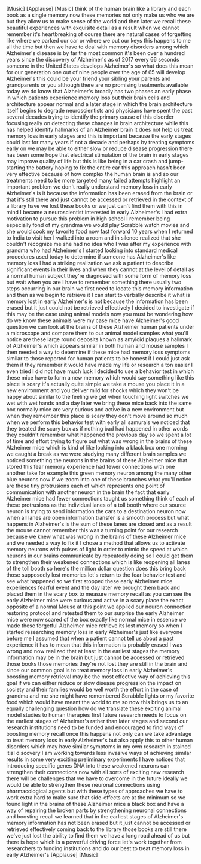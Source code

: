
[Music]
[Applause]
[Music]
think of the human brain like a library
and each book as a single memory now
these memories not only make us who we
are but they allow us to make sense of
the world and then later we recall these
beautiful experiences with exquisite
detail as a result when we cannot
remember it&#39;s heartbreaking of course
there are natural cases of forgetting
like where we parked our car or where we
put our keys this happens to me all the
time but then we have to deal with
memory disorders among which Alzheimer&#39;s
disease is by far the most common it&#39;s
been over a hundred years since the
discovery of Alzheimer&#39;s as of 2017
every 66 seconds someone in the United
States develops Alzheimer&#39;s so what does
this mean for our generation one out of
nine people over the age of 65 will
develop Alzheimer&#39;s this could be your
friend your sibling your parents and
grandparents or you although there are
no promising treatments available today
we do know that Alzheimer&#39;s broadly has
two phases an early phase in which
patients experience memory loss but
their brain cells and architecture
appear normal and a later stage in which
the brain architecture itself begins to
degrade neuroscientists and physicians
have spent the past several decades
trying to identify the primary cause of
this disorder focusing really on
detecting these changes in brain
architecture while this has helped
identify hallmarks of an Alzheimer brain
it does not help us treat memory loss in
early stages and this is important
because the early stages could last for
many years if not a decade
and perhaps by treating symptoms early
on we may be able to either slow or
reduce disease progression there has
been some hope that electrical
stimulation of the brain in early stages
may improve quality of life but this is
like being in a car crash and
jump-starting the battery hoping to fix
the entire car
this approach hasn&#39;t been very effective
because of how complex the human brain
is and so our treatments need to be more
targeted many failed attempts highlight
an important problem we don&#39;t really
understand memory loss in early
Alzheimer&#39;s is it because the
information has been erased from the
brain or that it&#39;s still there and just
cannot be accessed or retrieved in the
context of a library have we lost these
books or we just can&#39;t find them with
this in mind I became a neuroscientist
interested in early Alzheimer&#39;s I had
extra motivation to pursue this problem
in high school I remember being
especially fond of my grandma
we would play Scrabble watch movies and
she would cook my favorite food now fast
forward 10 years when I returned to
India to visit her I walked into a room
and in silence realized that she
couldn&#39;t recognize me she had no idea
who I was after my experience with
grandma who had Alzheimer&#39;s I started
looking into standard medical procedures
used today to determine if someone has
Alzheimer&#39;s like memory loss I had a
striking realization we ask a patient to
describe significant events in their
lives and when they cannot at the level
of detail as a normal human subject
they&#39;re diagnosed with some form of
memory loss but wait when you are I have
to remember something there usually two
steps occurring in our brain
we first need to locate this memory
information and then as we begin to
retrieve it I can start to verbally
describe it what is memory lost in early
Alzheimer&#39;s is not because the
information has been erased but it just
could not be retrieved effectively I
decided to investigate if this may be
the case using animal models now you
must be wondering how do we know these
animals were my case mice have
Alzheimer&#39;s good question we can look at
the brains of these Alzheimer human
patients under a microscope and compare
them to our animal model samples what
you&#39;ll notice are these large round
deposits known as amyloid plaques a
hallmark of Alzheimer&#39;s which appears
similar in both human and mouse samples
I then needed a way to determine if
these mice had memory loss symptoms
similar to those reported for human
patients to be honest if I could just
ask them if they remember it would have
made my life or research a ton easier
I even tried I did not have much luck
I decided to use a behavior test in
which these mice have to form a new
memory which would say something like
this place is scary it&#39;s actually quite
simple we take a mouse you place it in a
new environment and you deliver mild for
shocks which they won&#39;t be happy about
similar to the feeling we get when
touching light switches we wet with wet
hands and a day later we bring these
mice back into the same box
normally mice are very curious and
active in a new environment but when
they remember this place is scary they
don&#39;t move around so much when we
perform this behavior test with early
all samurais we noticed that they
treated the scary box as if nothing bad
had happened in other words they
couldn&#39;t remember what happened the
previous day so we spent a lot of time
and effort trying to figure out what was
wrong in the brains of these Alzheimer
mice which is kind of like looking into
a black box one morning we caught a
break
as we were studying many different brain
samples we noticed something the neurons
in the brains of these Alzheimer mice
that stored this fear memory experience
had fewer connections with one another
take for example this green memory
neuron among the many other blue neurons
now if we zoom into one of these
branches what you&#39;ll notice are these
tiny protrusions each of which
represents one point of communication
with another neuron in the brain the
fact that early Alzheimer mice had fewer
connections taught us something think of
each of these protrusions as the
individual lanes of a toll booth where
our source neuron is trying to send
information the cars to a destination
neuron now when all lanes are open
information transfer is a smooth process
but what happens in Alzheimer&#39;s is the
sum of these lanes are closed and as a
result the mouse cannot remember this
was a turning point for our research
because we knew what was wrong in the
brains of these Alzheimer mice and we
needed a way to fix it
I chose a method that allows us to
activate memory neurons with pulses of
light in order to mimic the speed at
which neurons in our brains communicate
by repeatedly doing so I could get them
to strengthen their weakened connections
which is like reopening all lanes of the
toll booth so here&#39;s the million dollar
question does this bring back those
supposedly lost memories let&#39;s return to
the fear behavior test and see what
happened
so we first stopped these early
Alzheimer mice experiences fearful event
and the day later we brought them back
and placed them in the scary box to
measure memory recall as you can see the
early Alzheimer mice were curious and
active in a scary place the exact
opposite of a normal Mouse at this point
we applied our neuron connection
restoring protocol and retested them to
our surprise the early Alzheimer mice
were now scared of the box exactly like
normal mice in essence we made these
forgetful Alzheimer mice retrieve its
lost memory
so when I started researching memory
loss in early Alzheimer&#39;s just like
everyone before me I assumed that when a
patient cannot tell us about a past
experience it has to mean that this
information is probably erased I was
wrong and now realized that at least in
the earliest stages the memory
information may be in the brain but just
cannot be accessed or retrieved those
books those memories they&#39;re not lost
they are still in the brain and since
our common goal is to treat memory loss
in early Alzheimer&#39;s boosting memory
retrieval may be the most effective way
of achieving this goal if we can either
reduce or slow disease progression the
impact on society and their families
would be well worth the effort in the
case of grandma and me
she might have remembered Scrabble
lights or my favorite food which would
have meant the world to me so now this
brings us to an equally challenging
question how do we translate these
exciting animal model studies to human
therapies first future research needs to
focus on the earliest stages of
Alzheimer&#39;s rather than later stages and
second our research institutions need to
be funded and encouraged to find ways of
boosting memory recall once this happens
not only can we take advantage to treat
memory loss in early Alzheimer&#39;s but
also apply this to other human disorders
which may have similar symptoms in my
own research in stained itial discovery
I am working towards less invasive ways
of achieving similar results in some
very exciting preliminary experiments I
have noticed that introducing specific
genes DNA into these weakened neurons
can strengthen their connections now
with all sorts of exciting new research
there will be challenges that we have to
overcome in the future ideally we would
be able to strengthen these neuronal
connections using pharmacological agents
but with these types of approaches we
have to work extra hard to make sure
that side-effects are at the minimum
so we found light in the brains of these
Alzheimer mice a black box and have a
way of repairing the broken parts by
strengthening neuronal connections and
boosting recall we learned that in the
earliest stages of Alzheimer&#39;s memory
information has not been erased but it
just cannot be accessed or retrieved
effectively coming back to the library
those books are still there we&#39;ve just
lost the ability to find them we have a
long road ahead of us but there is hope
which is a powerful driving force let&#39;s
work together from researchers to
funding institutions and do our best to
treat memory loss in early Alzheimer&#39;s
[Applause]
[Music]
